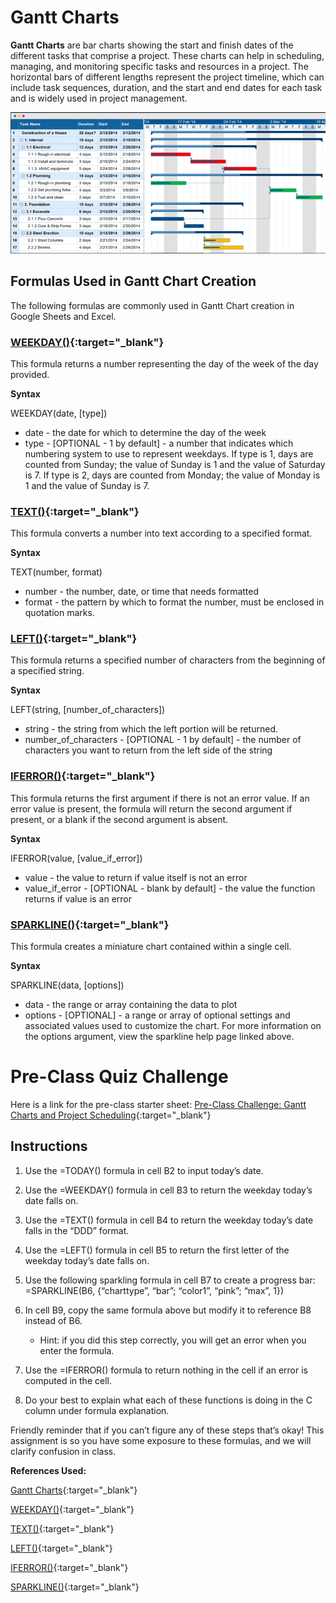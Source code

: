 # Gantt Charts

**Gantt Charts** are bar charts showing the start and finish dates of the different tasks that comprise a project. These charts can help in scheduling, managing, and monitoring specific tasks and resources in a project. The horizontal bars of different lengths represent the project timeline, which can include task sequences, duration, and the start and end dates for each task and is widely used in project management.

![gantt_chart.png](images/gantt_chart.png)


## Formulas Used in Gantt Chart Creation

The following formulas are commonly used in Gantt Chart creation in Google Sheets and Excel. 

### [WEEKDAY()](https://support.google.com/docs/answer/3092985?hl=en){:target="_blank"}
This formula returns a number representing the day of the week of the day provided. 

**Syntax**

WEEKDAY(date, [type])

  * date - the date for which to determine the day of the week
  * type - [OPTIONAL - 1 by default] - a number that indicates which numbering system to use to represent weekdays. If type is 1, days are counted from Sunday; the value of Sunday is 1 and the value of Saturday is 7. If type is 2, days are counted from Monday; the value of Monday is 1 and the value of Sunday is 7.


### [TEXT()](https://support.google.com/docs/answer/3094139?hl=en&sjid=3583168966296803426-NC){:target="_blank"}
This formula converts a number into text according to a specified format.

**Syntax**

TEXT(number, format)

  * number - the number, date, or time that needs formatted
  * format - the pattern by which to format the number, must be enclosed in quotation marks.

### [LEFT()](https://support.google.com/docs/answer/3094079?hl=en){:target="_blank"}
This formula returns a specified number of characters from the beginning of a specified string.

**Syntax**

LEFT(string, [number_of_characters])

  * string - the string from which the left portion will be returned.
  * number_of_characters - [OPTIONAL - 1 by default] - the number of characters you want to return from the left side of the string

### [IFERROR()](https://support.google.com/docs/answer/3093304?hl=en&sjid=3583168966296803426-NC){:target="_blank"}
This formula returns the first argument if there is not an error value. If an error value is present, the formula will return the second argument if present, or a blank if the second argument is absent.

**Syntax**

IFERROR(value, [value_if_error])

  * value - the value to return if value itself is not an error
  * value_if_error - [OPTIONAL - blank by default] - the value the function returns if value is an error

### [SPARKLINE()](https://support.google.com/docs/answer/3093289?hl=en&sjid=3583168966296803426-NC){:target="_blank"}
This formula creates a miniature chart contained within a single cell.

**Syntax**

SPARKLINE(data, [options])

  * data - the range or array containing the data to plot
  * options - [OPTIONAL] - a range or array of optional settings and associated values used to customize the chart. For more information on the options argument, view the sparkline help page linked above.


# Pre-Class Quiz Challenge
Here is a link for the pre-class starter sheet: [Pre-Class Challenge: Gantt Charts and Project Scheduling](https://docs.google.com/spreadsheets/d/1kWWKcEMHJBMgLYg-by6k-AcVT_QcRzi-yzFtLiWq2JI/edit?usp=sharing){:target="_blank"}


## Instructions

1. Use the =TODAY() formula in cell B2 to input today’s date.
2. Use the =WEEKDAY() formula in cell B3 to return the weekday today’s date falls on.
3. Use the =TEXT() formula in cell B4 to return the weekday today’s date falls in the “DDD” format.
4. Use the =LEFT() formula in cell B5 to return the first letter of the weekday today’s date falls on.
5. Use the following sparkling formula in cell B7 to create a progress bar:
=SPARKLINE(B6, {“charttype”, “bar”; “color1”, “pink”; “max”, 1})
6. In cell B9, copy the same formula above but modify it to reference B8 instead of B6.

   - Hint: if you did this step correctly, you will get an error when you enter the formula.

7. Use the =IFERROR() formula to return nothing in the cell if an error is computed in the cell.
8. Do your best to explain what each of these functions is doing in the C column under formula explanation.
   
Friendly reminder that if you can’t figure any of these steps that’s okay! This assignment is so you have some exposure to these formulas, and we will clarify confusion in class.




**References Used:**

[Gantt Charts](https://www.investopedia.com/terms/g/gantt-chart.asp){:target="_blank"}

[WEEKDAY()](https://support.google.com/docs/answer/3092985?hl=en){:target="_blank"}

[TEXT()](https://support.google.com/docs/answer/3094139?hl=en&sjid=3583168966296803426-NC){:target="_blank"}

[LEFT()](https://support.google.com/docs/answer/3094079?hl=en){:target="_blank"}

[IFERROR()](https://support.google.com/docs/answer/3093304?hl=en&sjid=3583168966296803426-NC){:target="_blank"}

[SPARKLINE()](https://support.google.com/docs/answer/3093289?hl=en&sjid=3583168966296803426-NC){:target="_blank"}
